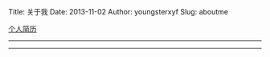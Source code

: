Title: 关于我
Date: 2013-11-02
Author: youngsterxyf
Slug: aboutme

[个人简历](../assets/uploads/files/resume.pdf)

---

<div class="github-card" data-user="youngsterxyf"></div>
<script src="../assets/github-cards/widget.js"></script>

---

<div id="coderwall"></div>
